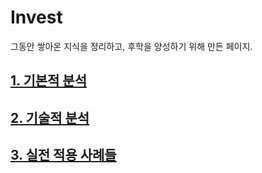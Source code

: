 # Invest
그동안 쌓아온 지식을 정리하고, 후학을 양성하기 위해 만든 페이지.

## [1. 기본적 분석](https://github.com/caesar-kim/Invest/blob/main/FA.md)
## [2. 기술적 분석](https://github.com/caesar-kim/Invest/blob/main/TA.md)
## [3. 실전 적용 사례들](https://github.com/caesar-kim/Invest/blob/main/RA.md)
